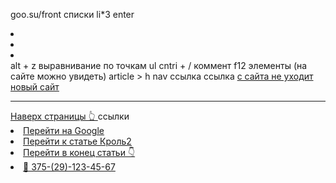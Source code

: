 goo.su/front
списки li*3 enter <li></li><li></li><li></li>
alt + z выравнивание
по точкам ul
cntri + / коммент
f12 элементы (на сайте можно увидеть)
article > h
nav ссылка
ссылка <a href="https:\\Google.com"> с сайта не уходит
<a href="https:\\Google.com" target="_blank"> новый сайт
<hr id="down">
<a href="#">
    Наверх страницы &#128070;
</a>
ссылки <li>
                <a href="https:\\Google.com">
                    Перейти на Google
                </a>
            </li>
            <li>
                <a href="#krol2">
                    Перейти к статье Кроль2
                </a>
            </li>
            <li>
                <a href="#down">
                    Перейти в конец статьи &#128071;
                </a>
            </li>
            <li>
                <a href=""tel:375291234567>
                    &#128276; 375-(29)-123-45-67
                </a>
